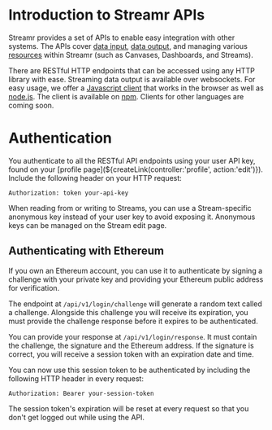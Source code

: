 # Introduction to Streamr APIs

Streamr provides a set of APIs to enable easy integration with other systems. The APIs cover [data input](#data-input), [data output](#data-output), and managing various [resources](#resources) within Streamr (such as Canvases, Dashboards, and Streams).

There are RESTful HTTP endpoints that can be accessed using any HTTP library with ease. Streaming data output is available over websockets. For easy usage, we offer a [Javascript client](#js-client) that works in the browser as well as [node.js](https://nodejs.org). The client is available on [npm](https://www.npmjs.com/package/streamr-client). Clients for other languages are coming soon.

<a name="authentication"></a>
# Authentication

You authenticate to all the RESTful API endpoints using your user API key, found on your [profile page](${createLink(controller:'profile', action:'edit')}). Include the following header on your HTTP request:

`Authorization: token your-api-key`

When reading from or writing to Streams, you can use a Stream-specific anonymous key instead of your user key to avoid exposing it. Anonymous keys can be managed on the Stream edit page.

## Authenticating with Ethereum

If you own an Ethereum account, you can use it to authenticate by signing a challenge with your private key and providing your Ethereum public address for verification.

The endpoint at `/api/v1/login/challenge` will generate a random text called a challenge. Alongside this challenge you will receive its expiration, you must provide the challenge response before it expires to be authenticated.

You can provide your response at `/api/v1/login/response`. It must contain the challenge, the signature and the Ethereum address. If the signature is correct, you will receive a session token with an expiration date and time.

You can now use this session token to be authenticated by including the following HTTP header in every request:

`Authorization: Bearer your-session-token`

The session token's expiration will be reset at every request so that you don't get logged out while using the API.